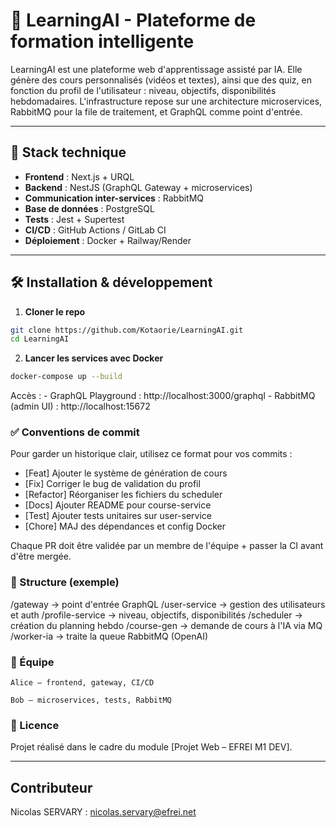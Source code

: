 # 🧠 LearningAI - Plateforme de formation intelligente

LearningAI est une plateforme web d'apprentissage assisté par IA. Elle génère des cours personnalisés (vidéos et textes), ainsi que des quiz, en fonction du profil de l'utilisateur : niveau, objectifs, disponibilités hebdomadaires. L'infrastructure repose sur une architecture microservices, RabbitMQ pour la file de traitement, et GraphQL comme point d'entrée.

---

## 🚀 Stack technique

- **Frontend** : Next.js + URQL
- **Backend** : NestJS (GraphQL Gateway + microservices)
- **Communication inter-services** : RabbitMQ
- **Base de données** : PostgreSQL
- **Tests** : Jest + Supertest
- **CI/CD** : GitHub Actions / GitLab CI
- **Déploiement** : Docker + Railway/Render

---

## 🛠️ Installation & développement

1. **Cloner le repo**

```bash
git clone https://github.com/Kotaorie/LearningAI.git
cd LearningAI
```

2. **Lancer les services avec Docker**
```bash
docker-compose up --build
```

Accès :
    - GraphQL Playground : http://localhost:3000/graphql
    - RabbitMQ (admin UI) : http://localhost:15672

### ✅ Conventions de commit

Pour garder un historique clair, utilisez ce format pour vos commits :

 - [Feat] Ajouter le système de génération de cours
 - [Fix] Corriger le bug de validation du profil
 - [Refactor] Réorganiser les fichiers du scheduler
 - [Docs] Ajouter README pour course-service
 - [Test] Ajouter tests unitaires sur user-service
 - [Chore] MAJ des dépendances et config Docker

Chaque PR doit être validée par un membre de l'équipe + passer la CI avant d'être mergée.

### 📁 Structure (exemple)

/gateway         → point d'entrée GraphQL
/user-service    → gestion des utilisateurs et auth
/profile-service → niveau, objectifs, disponibilités
/scheduler       → création du planning hebdo
/course-gen      → demande de cours à l'IA via MQ
/worker-ia       → traite la queue RabbitMQ (OpenAI)

### 👥 Équipe

    Alice — frontend, gateway, CI/CD

    Bob — microservices, tests, RabbitMQ

### 📄 Licence

Projet réalisé dans le cadre du module [Projet Web – EFREI M1 DEV].

---

## Contributeur

Nicolas SERVARY : nicolas.servary@efrei.net
